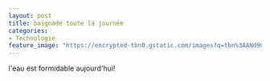 ```yaml
---
layout: post
title: baignade toute la journée
categories:
- Technologie
feature_image: "https://encrypted-tbn0.gstatic.com/images?q=tbn%3AANd9GcSOHErRD-4UEE73yLxxe332V2qP3hLnyeOKUakNrFNubXIe8E1B"
---
```



l'eau est formidable aujourd'hui!